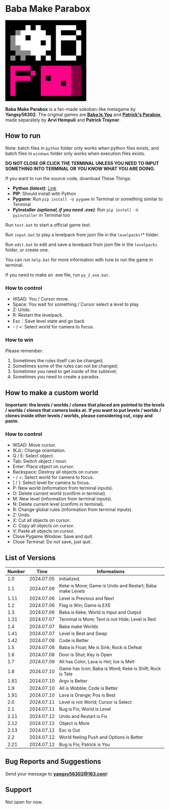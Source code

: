 # Baba Make Parabox

![Game icon](BabaMakeParabox.png)

**Baba Make Parabox** is a fan-made sokoban-like metagame by **Yangsy56302**.
The original games are [**Baba Is You**](https://hempuli.com/baba/) and [**Patrick's Parabox**](https://www.patricksparabox.com/),
made separately by **Arvi Hempuli** and **Patrick Traynor**.

## How to run

Note: batch files in `python` folder only works when python files exists,
and batch files in `windows` folder only works when execution files exists.

**DO NOT CLOSE OR CLICK THE TERMINAL**
**UNLESS YOU NEED TO INPUT SOMETHING INTO TERMINAL**
**OR YOU KNOW WHAT YOU ARE DOING.**

If you want to run the source code, download These Things:
- **Python** **_(latest)_**: [Link](https://www.python.org/downloads/)
- **PIP**: Should install with Python
- **Pygame**: Run `pip install -U pygame` in Terminal or something similar to Terminal
- **PyInstaller** **_(optional, if you need .exe)_**: Run `pip install -U pyinstaller` in Terminal too

Run `test.bat` to start a official game test.

Run `input.bat` to play a levelpack from json file in the `levelpacks*`* folder.

Run `edit.bat` to edit and save a levelpack from json file in the `levelpacks` folder, or create one.

You can run `help.bat` for more information with how to run the game in terminal.

If you need to make an .exe file, run `py_2_exe.bat`.

### How to control

- WSAD: You / Cursor move.
- Space: You wait for something / Cursor select a level to play.
- Z: Undo.
- R: Restart the levelpack.
- Esc：Save level state and go back
- \- / =: Select world for camera to focus.

### How to win

Please remember:

1. Sometimes the rules itself can be changed;
2. Sometimes some of the rules can not be changed;
3. Sometimes you need to get inside of the sublevel;
4. Sometimes you need to create a paradox.

## How to make a custom world

**Important: the levels / worlds / clones that placed are pointed to the levels / worlds / clones that camera looks at.**
**If you want to put levels / worlds / clones inside other levels / worlds, please considering cut, copy and paste.**

### How to control

- WSAD: Move cursor.
- IKJL: Change orientation.
- Q / E: Select object.
- Tab: Switch object / noun.
- Enter: Place object on cursor.
- Backspace: Destroy all objects on cursor.
- \- / =: Select world for camera to focus.
- \[ / \]: Select level for camera to focus.
- P: New world (information from terminal inputs).
- O: Delete current world (confirm in terminal).
- M: New level (information from terminal inputs).
- N: Delete current level (confirm in terminal).
- R: Change global rules (information from terminal inputs).
- Z: Undo.
- X: Cut all objects on cursor.
- C: Copy all objects on cursor.
- V: Paste all objects on cursor.
- Close Pygame Window: Save and quit.
- Close Terminal: Do not save, just quit.

## List of Versions

| Number |    Time    | Informations |
|--------|------------|--------------|
| 1.0    | 2024.07.05 | Initialized. |
| 1.1    | 2024.07.06 | Keke is Move; Game is Undo and Restart; Baba make Levels |
| 1.11   | 2024.07.06 | Level is Previous and Next |
| 1.2    | 2024.07.06 | Flag is Win; Game is EXE |
| 1.3    | 2024.07.06 | Baba is Keke; World is Input and Output |
| 1.31   | 2024.07.07 | Terminal is More; Text is not Hide; Level is Red |
| 1.4    | 2024.07.07 | Baba make Worlds |
| 1.41   | 2024.07.07 | Level is Best and Swap |
| 1.42   | 2024.07.08 | Code is Better |
| 1.5    | 2024.07.08 | Baba is Float; Me is Sink; Rock is Defeat |
| 1.6    | 2024.07.08 | Door is Shut; Key is Open |
| 1.7    | 2024.07.09 | All has Color; Lava is Hot; Ice is Melt |
| 1.8    | 2024.07.10 | Game has Icon; Baba is Word; Keke is Shift; Rock is Tele |
| 1.81   | 2024.07.10 | Argv is Better |
| 1.9    | 2024.07.10 | All is Wobble; Code is Better |
| 1.91   | 2024.07.10 | Lava is Orange; Pos is Best |
| 2.0    | 2024.07.11 | Level is not World; Cursor is Select |
| 2.1    | 2024.07.11 | Bug is Fix; World is Level |
| 2.11   | 2024.07.12 | Undo and Restart is Fix |
| 2.12   | 2024.07.12 | Object is More |
| 2.13   | 2024.07.12 | Esc is Out |
| 2.2    | 2024.07.12 | World feeling Push and Options is Better |
| 2.21   | 2024.07.12 | Bug is Fix; Patrick is You |

## Bug Reports and Suggestions

Send your message to **yangsy56302@163.com**!

## Support

Not open for now.